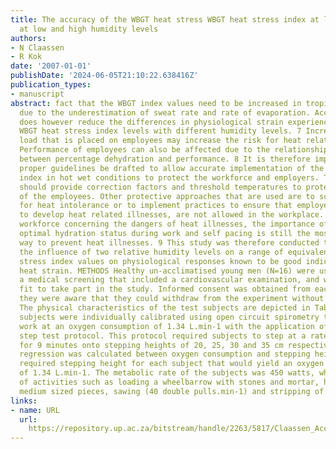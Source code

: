 ```yaml
---
title: The accuracy of the WBGT heat stress WBGT heat stress index at low and index
  at low and high humidity levels
authors:
- N Claassen
- R Kok
date: '2007-01-01'
publishDate: '2024-06-05T21:10:22.638416Z'
publication_types:
- manuscript
abstract: fact that the WBGT index values need to be increased in tropical environments
  due to the underestimation of sweat rate and rate of evaporation. Acclimatisation
  does however reduce the differences in physiological strain experienced at equivalent
  WBGT heat stress index levels with different humidity levels. 7 Increased thermal
  load that is placed on employees may increase the risk for heat related illnesses.
  Performance of employees can also be affected due to the relationship that exists
  between percentage dehydration and performance. 8 It is therefore important that
  proper guidelines be drafted to allow accurate implementation of the WBGT heat stress
  index in hot wet conditions to protect the workforce and employers. The guidelines
  should provide correction factors and threshold temperatures to protect the health
  of the employees. Other protective approaches that are used are to screen employees
  for heat intolerance or to implement practices to ensure that employees at risk
  to develop heat related illnesses, are not allowed in the workplace. Educating the
  workforce concerning the dangers of heat illnesses, the importance of maintaining
  optimal hydration status during work and self pacing is still the most effective
  way to prevent heat illnesses. 9 This study was therefore conducted to determine
  the influence of two relative humidity levels on a range of equivalent WBGT heat
  stress index values on physiological responses known to be good indicators of thermal
  heat strain. METHODS Healthy un-acclimatised young men (N=16) were used. They underwent
  a medical screening that included a cardiovascular examination, and were declared
  fit to take part in the study. Informed consent was obtained from each subject and
  they were aware that they could withdraw from the experiment without any penalty.
  The physical characteristics of the test subjects are depicted in Table 1. Test
  subjects were individually calibrated using open circuit spirometry to complete
  work at an oxygen consumption of 1.34 L.min-1 with the application of a standardised
  step test protocol. This protocol required subjects to step at a rate of 18 steps.min-1
  for 9 minutes onto stepping heights of 20, 25, 30 and 35 cm respectively. A linear
  regression was calculated between oxygen consumption and stepping height to determine
  required stepping height for each subject that would yield an oxygen consumption
  of 1.34 L.min-1. The metabolic rate of the subjects was 450 watts, which is representative
  of activities such as loading a wheelbarrow with stones and mortar, hand moulding
  medium sized pieces, sawing (40 double pulls.min-1) and stripping of bark. 10
links:
- name: URL
  url: 
    https://repository.up.ac.za/bitstream/handle/2263/5817/Claassen_Accuracy%282007%29.pdf?sequence=1
---
```

